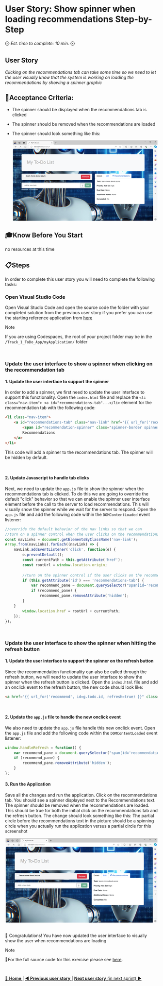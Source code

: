 # User Story: Show spinner when loading recommendations Step-by-Step
⏲️ _Est. time to complete: 10 min._ ⏲️

## User Story 
*Clicking on the recommendations tab can take some time so we need to let the user visually know that the system is working on loading the recommendations by showing a spinner graphic*

## 🎯Acceptance Criteria:
- The spinner should be displayed when the recommendations tab is clicked
- The spinner should be removed when the recommendations are loaded
- The spinner should look something like this:

    ![Index](/Track_1_ToDo_App/Sprint-07%20-%20Advanced%20Styling%20Your%20Web%20App/images/outcome-S07-F01-US05.png)

## 🎓Know Before You Start
no resources at this time

## 📋Steps

In order to complete this user story you will need to complete the following tasks:

### Open Visual Studio Code
Open Visual Studio Code and open the source code the folder with your completed solution from the previous user story if you prefer you can use the starting reference application from [here](/Track_1_ToDo_App/Sprint-07%20-%20Advanced%20Styling%20Your%20Web%20App/src/app-s07-f01-us04/)


> [!NOTE]
> If you are using Codespaces, the root of your project folder may be in the `/Track_1_ToDo_App/myApplication/` folder
<br/>


### Update the user interface to show a spinner when clicking on the recommendation tab

#### 1. Update the user interface to support the spinner
In order to add a spinner, we first need to update the user interface to support this functionality. Open the `index.html` file and replace the `<li class="nav-item"> <a id="recommendations-tab"...</li>` element for the recommendation tab with the following code:

```html
<li class="nav-item">
    <a id="recommendations-tab" class="nav-link" href="{{ url_for('recommend', id=g.todo.id) }}">
        <span id="recommendation-spinner" class="spinner-border spinner-border-sm" role="status" aria-hidden="true" hidden></span>
        Recommendations
    </a>
</li>
```
This code will add a spinner to the recommendations tab. The spinner will be hidden by default.

<br/>

#### 2. Update Javascript to handle tab clicks
Next, we need to update the `app.js` file to show the spinner when the recommendations tab is clicked.  To do this we are going to override the default "click" behavior so that we can enable the spinner user interface element before the call to the server to load recommendations.  This will visually show the spinner while we wait for the server to respond.  Open the `app.js` file and add the following code within the `DOMContentLoaded` event listener:

```javascript
//override the default behavior of the nav links so that we can 
//turn on a spinner control when the user clicks on the recommendations tab
const navLinks = document.getElementsByClassName('nav-link');
Array.from(navLinks).forEach((navLink) => {
    navLink.addEventListener('click', function(e) {
        e.preventDefault();
        const currentPath = this.getAttribute('href');
        const rootUrl = window.location.origin;

        //turn on the spinner control if the user clicks on the recommendations tab
        if (this.getAttribute('id') === 'recommendations-tab') {
            var recommend_pane = document.querySelector("span[id='recommendation-spinner']");
            if (recommend_pane) {
                recommend_pane.removeAttribute('hidden');
        } 
    }
        window.location.href = rootUrl + currentPath;
    });
});
```
<br/>

### Update the user interface to show the spinner when hitting the refresh button

#### 1. Update the user interface to support the spinner on the refresh button
Since the recommendation functionality can also be called through the refresh button, we will need to update the user interface to show the spinner when the refresh button is clicked. Open the `index.html` file and add an onclick event to the refresh button, the new code should look like:

```html
<a href="{{ url_for('recommend', id=g.todo.id, refresh=true) }}" class="btn btn-info btn-fixed-width" onclick="handleRefresh()"> Refresh </a>
```
<br/>

#### 2. Update the `app.js` file to handle the new onclick event
We also need to update the `app.js` file handle this new onclick event. Open the `app.js` file and add the following code within the `DOMContentLoaded` event listener:

```javascript
window.handleRefresh = function() {
    var recommend_pane = document.querySelector("span[id='recommendation-spinner']");
    if (recommend_pane) {
        recommend_pane.removeAttribute('hidden');
    } 
};
```

#### 3. Run the Application
Save all the changes and run the application. Click on the recommendations tab. You should see a spinner displayed next to the Recommendations text. The spinner should be removed when the recommendations are loaded.  This should be true for both the initial click on the recommendations tab and the refresh button.  The change should look something like this:  The partial circle before the recommendations text in the picture should be a spinning circle when you actually run the application versus a partial circle for this screenshot

![outcome](/Track_1_ToDo_App/Sprint-07%20-%20Advanced%20Styling%20Your%20Web%20App/images/outcome-S07-F01-US05.png)

<br/>
🎉 Congratulations! You have now updated the user interface to visually show the user when recommendations are loading

<br/>

> [!NOTE]
> 📄For the full source code for this exercise please see [here](/Track_1_ToDo_App/Sprint-07%20-%20Advanced%20Styling%20Your%20Web%20App/src/app-s07-f01-us05/).

<br/>

[🔼 **Home** ](/Track_1_ToDo_App/README.md) | [**◀ Previous user story** ](User%20Story%204%20-%20Confirm%20Delete.md) | [**Next user story** (in next sprint) ▶](/Track_1_ToDo_App/Sprint-08%20-%20Deploy%20to%20the%20Cloud/Feature%201%20-%20Deploy%20to%20Azure.md/User%20Story%201%20-%20Deploy%20to%20Azure.md)

